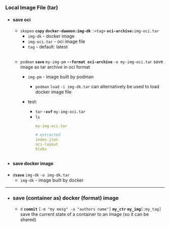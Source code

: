 
### Local Image File (tar)

- #### save oci 

    - `skopeo` **`copy`** **`docker-daemon:img-dk`** `:<tag>` **`oci-archive:`**`img-oci.tar`
        - `img-dk`  - docker image 
        - `img-oci.tar` - oci image file
        - `tag` - default: latest

    ##
    - `podman` **`save`** `my-img-pm` **`--format oci-archive`** `-o my-img-oci.tar` 
        save image as tar archive in oci format
        - `img-pm` - image built by podman
            - `podman` `load` `-i img-dk.tar`
                can alternatively be used to load docker image file

        - test:
            - `tar` **`-xvf`** `my-img-oci.tar`
            - `ls`
                ```yaml
                my-img-oci.tar 

                # extracted
                index.json      
                oci-layout  
                blobs   
                ```

##
- #### save docker image 
- `d`**`save`** `img-dk` `-o img-dk.tar`
    - `img-dk` - image built by docker

--- 

- ### save (container as) docker (format) image

    - `d` **`commit`** `[-m "my mesg" -a "authors name"]`  **`my_ctr`** **`my_img`**`[:my_tag]`
    save the current state of a container to an image (so it can be shared)